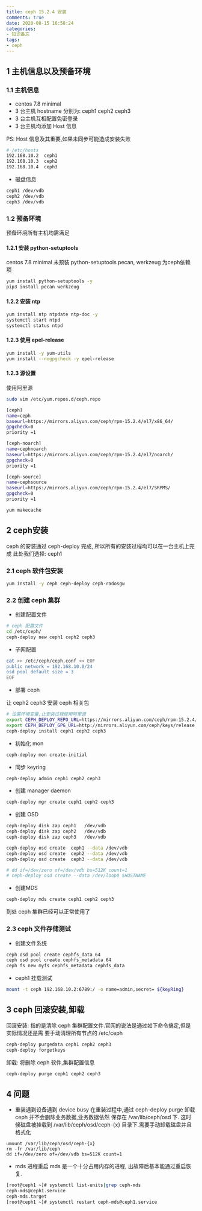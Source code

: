 ```yaml
---
title: ceph 15.2.4 安装
comments: true
date: 2020-08-15 16:58:24
categories:
- 知识备忘
tags:
- ceph
---
```


## 1 主机信息以及预备环境

### 1.1 主机信息

* centos 7.8 minimal
* 3 台主机 hostname 分别为: ceph1 ceph2 ceph3
* 3 台主机互相配置免密登录
* 3 台主机均添加 Host 信息

PS: Host 信息及其重要,如果未同步可能造成安装失败

```bash
# /etc/hosts
192.168.10.2  ceph1
192.168.10.3  ceph2
192.168.10.4  ceph3
```

* 磁盘信息
```bash
ceph1 /dev/vdb
ceph2 /dev/vdb
ceph3 /dev/vdb
```


### 1.2 预备环境

预备环境所有主机均需满足

#### 1.2.1 安装 python-setuptools
centos 7.8 minimal 未预装 python-setuptools
pecan, werkzeug 为ceph依赖项
```bash
yum install python-setuptools -y
pip3 install pecan werkzeug
```
#### 1.2.2 安装 ntp

```bash
yum install ntp ntpdate ntp-doc -y
systemctl start ntpd
systemctl status ntpd
```

#### 1.2.3 使用 epel-release
```bash
yum install -y yum-utils
yum install --nogpgcheck -y epel-release
```

#### 1.2.3 源设置

使用阿里源

```bash
sudo vim /etc/yum.repos.d/ceph.repo

[ceph]
name=ceph
baseurl=https://mirrors.aliyun.com/ceph/rpm-15.2.4/el7/x86_64/
gpgcheck=0
priority =1

[ceph-noarch]
name=cephnoarch
baseurl=https://mirrors.aliyun.com/ceph/rpm-15.2.4/el7/noarch/
gpgcheck=0
priority =1

[ceph-source]
name=cephsource
baseurl=https://mirrors.aliyun.com/ceph/rpm-15.2.4/el7/SRPMS/
gpgcheck=0
priority =1
```

```bash
yum makecache
```

## 2 ceph安装
ceph 的安装通过 ceph-deploy 完成, 所以所有的安装过程均可以在一台主机上完成
此处我们选择: ceph1

### 2.1 ceph 软件包安装
```bash
yum install -y ceph ceph-deploy ceph-radosgw
```

### 2.2 创建 ceph 集群

* 创建配置文件
```bash
# ceph 配置文件
cd /etc/ceph/
ceph-deploy new ceph1 ceph2 ceph3
```

* 子网配置

```bash
cat >> /etc/ceph/ceph.conf << EOF
public network = 192.168.10.0/24
osd pool default size = 3
EOF
```

* 部署 ceph

让 ceph2 ceph3 安装 ceph 相关包

```bash
# 设置环境变量,让安装过程使用阿里源
export CEPH_DEPLOY_REPO_URL=https://mirrors.aliyun.com/ceph/rpm-15.2.4/el7
export CEPH_DEPLOY_GPG_URL=http://mirrors.aliyun.com/ceph/keys/release.asc
ceph-deploy install ceph1 ceph2 ceph3
```

* 初始化 mon

```bash
ceph-deploy mon create-initial
```

* 同步 keyring

```bash
ceph-deploy admin ceph1 ceph2 ceph3
```

* 创建 manager daemon

```bash
ceph-deploy mgr create ceph1 ceph2 ceph3

```

* 创建 OSD

```bash
ceph-deploy disk zap ceph1   /dev/vdb
ceph-deploy disk zap ceph2   /dev/vdb
ceph-deploy disk zap ceph3   /dev/vdb

ceph-deploy osd create  ceph1 --data /dev/vdb
ceph-deploy osd create  ceph2 --data /dev/vdb
ceph-deploy osd create  ceph3 --data /dev/vdb

# dd if=/dev/zero of=/dev/vdb bs=512K count=1
# ceph-deploy osd create --data /dev/loop0 $HOSTNAME
```

* 创建MDS

```bash
ceph-deploy mds create ceph1 ceph2 ceph3
```

到处 ceph 集群已经可以正常使用了

### 2.3 ceph 文件存储测试

* 创建文件系统

```bash
ceph osd pool create cephfs_data 64
ceph osd pool create cephfs_metadata 64
ceph fs new myfs cephfs_metadata cephfs_data
```

* ceph1 挂载测试

```bash
mount -t ceph 192.168.10.2:6789:/ -o name=admin,secret= ${keyRing}
```

## 3 ceph 回滚安装,卸载

回滚安装: 指的是清除 ceph 集群配置文件.官网的说法是通过如下命令搞定,但是实际情况还是需
要手动清理所有节点的 /etc/ceph

```bash
ceph-deploy purgedata ceph1 ceph2 ceph3
ceph-deploy forgetkeys
```

卸载: 将删除 ceph 软件,集群配置信息

```bash
ceph-deploy purge ceph1 ceph2 ceph3
```


## 4 问题

* 重装遇到设备遇到 device busy
在重装过程中,通过 ceph-deploy purge 卸载 ceph 并不会删除业务数据,业务数据依然
保存在 /var/lib/ceph/osd 下. 这时候磁盘被挂载到 /var/lib/ceph/osd/ceph-{x}
目录下.需要手动卸载磁盘并且格式化

```
umount /var/lib/ceph/osd/ceph-{x}
rm -fr /var/lib/ceph
dd if=/dev/zero of=/dev/vdb bs=512K count=1
```
* mds 进程重启
mds 是一个十分占用内存的进程, 出故障后基本能通过重启恢复.

```bash
[root@ceph1 ~]# systemctl list-units|grep ceph-mds
ceph-mds@ceph1.service                                                      loaded active running   Ceph metadata server daemon
ceph-mds.target                                                             loaded active active    ceph target allowing to start/stop all ceph-mds@.service instances at once
[root@ceph1 ~]# systemctl restart ceph-mds@ceph1.service
```

